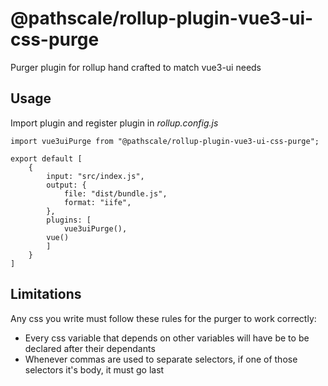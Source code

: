 # @pathscale/rollup-plugin-vue3-ui-css-purge

Purger plugin for rollup hand crafted to match vue3-ui needs

## Usage

Import plugin and register plugin in _rollup.config.js_

    import vue3uiPurge from "@pathscale/rollup-plugin-vue3-ui-css-purge";

    export default [
        {
            input: "src/index.js",
            output: {
                file: "dist/bundle.js",
                format: "iife",
            },
            plugins: [
                vue3uiPurge(),
            vue()
            ]
        }
    ]

## Limitations

Any css you write must follow these rules for the purger to work correctly:

- Every css variable that depends on other variables will have be to be declared after their dependants
- Whenever commas are used to separate selectors, if one of those selectors it's body, it must go last
